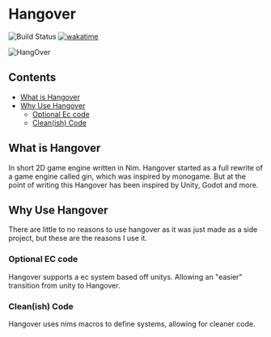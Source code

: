 # Hangover

![Build Status](https://github.com/bob16795/Hangover/actions/workflows/main.yml/badge.svg) [![wakatime](https://wakatime.com/badge/user/faa04513-4c3c-4d82-bcc8-ee5df73a3067/project/3a70c18c-9b13-46d7-bf58-06aa42788848.svg)](https://wakatime.com/badge/user/faa04513-4c3c-4d82-bcc8-ee5df73a3067/project/3a70c18c-9b13-46d7-bf58-06aa42788848)

![HangOver](src/assets/icon.ico)

## Contents
- [What is Hangover](#what-is-hangover)
- [Why Use Hangover](#why-use-hangover)
  - [Optional Ec code](#optional-ec-code)
  - [Clean(ish) Code](#cleanish-code)

## What is Hangover

In short 2D game engine written in Nim. Hangover started as a full rewrite of a game engine called gin, which was inspired by monogame. But at the point of writing this Hangover has been inspired by Unity, Godot and more.

## Why Use Hangover

There are little to no reasons to use hangover as it was just made as a side project, but these are the reasons I use it.

### Optional EC code

Hangover supports a ec system based off unitys. Allowing an "easier" transition from unity to Hangover.

### Clean(ish) Code

Hangover uses nims macros to define systems, allowing for cleaner code.
